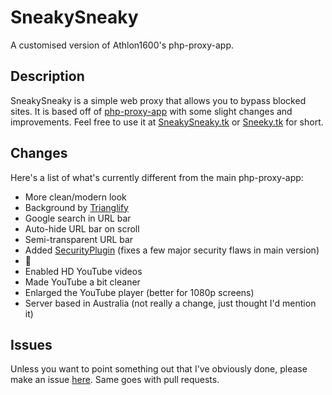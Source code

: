 # SneakySneaky
A customised version of Athlon1600's php-proxy-app.


## Description
SneakySneaky is a simple web proxy that allows you to bypass blocked sites. It is based off of [php-proxy-app](https://github.com/Athlon1600/php-proxy-app) with some slight changes and improvements. Feel free to use it at [SneakySneaky.tk](https://sneakysneaky.tk) or [Sneeky.tk](https://sneeky.tk) for short.


## Changes
Here's a list of what's currently different from the main php-proxy-app:
* More clean/modern look
* Background by [Trianglify](https://github.com/qrohlf/trianglify)
* Google search in URL bar
* Auto-hide URL bar on scroll
* Semi-transparent URL bar
* Added [SecurityPlugin](https://github.com/Athlon1600/php-proxy-plugin-bundle/pull/2) (fixes a few major security flaws in main version)
* 🌽
* Enabled HD YouTube videos
* Made YouTube a bit cleaner
* Enlarged the YouTube player (better for 1080p screens)
* Server based in Australia (not really a change, just thought I'd mention it)


## Issues
Unless you want to point something out that I've obviously done, please make an issue [here](https://github.com/Athlon1600/php-proxy-app/issues). Same goes with pull requests.
